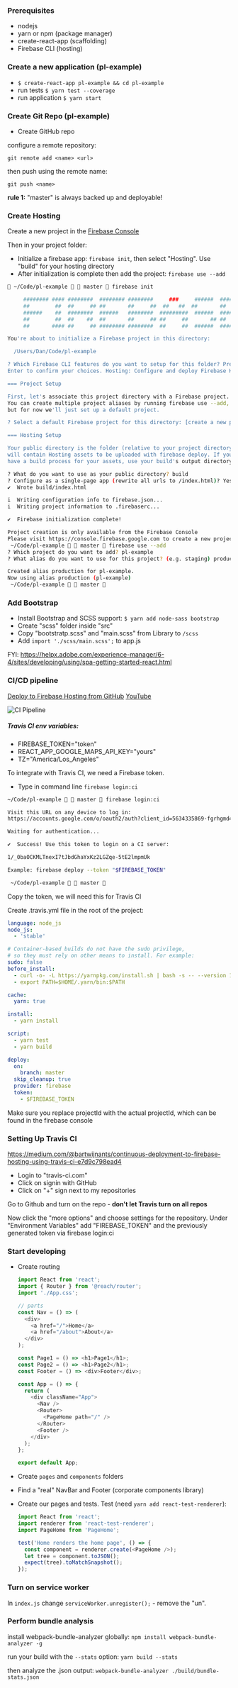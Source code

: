 ### Prerequisites

- nodejs
- yarn or npm (package manager)
- create-react-app (scaffolding)
- Firebase CLI (hosting)

### Create a new application (pl-example)

- `$ create-react-app pl-example && cd pl-example`
- run tests `$ yarn test --coverage`
- run application `$ yarn start`

### Create Git Repo (pl-example)

- Create GitHub repo

configure a remote repository:

`git remote add <name> <url>`

then push using the remote name:

`git push <name>`

**rule 1:** "master" is always backed up and deployable!

### Create Hosting

Create a new project in the [Firebase Console](https://console.firebase.google.com)

Then in your project folder:

- Initialize a firebase app: `firebase init`, then select "Hosting". Use "build" for your hosting directory
- After initialization is complete then add the project: `firebase use --add`

```sh
 ~/Code/pl-example   master  firebase init

     ######## #### ########  ######## ########     ###     ######  ########
     ##        ##  ##     ## ##       ##     ##  ##   ##  ##       ##
     ######    ##  ########  ######   ########  #########  ######  ######
     ##        ##  ##    ##  ##       ##     ## ##     ##       ## ##
     ##       #### ##     ## ######## ########  ##     ##  ######  ########

You're about to initialize a Firebase project in this directory:

  /Users/Dan/Code/pl-example

? Which Firebase CLI features do you want to setup for this folder? Press Space to select features, then
Enter to confirm your choices. Hosting: Configure and deploy Firebase Hosting sites

=== Project Setup

First, let's associate this project directory with a Firebase project.
You can create multiple project aliases by running firebase use --add,
but for now we'll just set up a default project.

? Select a default Firebase project for this directory: [create a new project]

=== Hosting Setup

Your public directory is the folder (relative to your project directory) that
will contain Hosting assets to be uploaded with firebase deploy. If you
have a build process for your assets, use your build's output directory.

? What do you want to use as your public directory? build
? Configure as a single-page app (rewrite all urls to /index.html)? Yes
✔  Wrote build/index.html

i  Writing configuration info to firebase.json...
i  Writing project information to .firebaserc...

✔  Firebase initialization complete!

Project creation is only available from the Firebase Console
Please visit https://console.firebase.google.com to create a new project, then run firebase use --add
 ~/Code/pl-example   master  firebase use --add
? Which project do you want to add? pl-example
? What alias do you want to use for this project? (e.g. staging) production

Created alias production for pl-example.
Now using alias production (pl-example)
 ~/Code/pl-example   master 
```

### Add Bootstrap

- Install Bootstrap and SCSS support: `$ yarn add node-sass bootstrap`
- Create "scss" folder inside "src"
- Copy "bootstratp.scss" and "main.scss" from Library to `/scss`
- Add `import './scss/main.scss';` to app.js

FYI: https://helpx.adobe.com/experience-manager/6-4/sites/developing/using/spa-getting-started-react.html

### CI/CD pipeline

[Deploy to Firebase Hosting from GitHub](https://medium.com/@cpavnn/deploy-to-firebase-hosting-from-github-3772fed05e72)
[YouTube](https://www.youtube.com/watch?v=QLVzozWDYAs)

![CI Pipeline](./pipeline.png)

##### Travis CI env variables:

- FIREBASE_TOKEN="token"
- REACT_APP_GOOGLE_MAPS_API_KEY="yours"
- TZ="America/Los_Angeles"

To integrate with Travis CI, we need a Firebase token.

- Type in command line `firebase login:ci`

```sh
~/Code/pl-example   master  firebase login:ci

Visit this URL on any device to log in:
https://accounts.google.com/o/oauth2/auth?client_id=5634335869-fgrhgmd47bqnekij5i8b5pr03ho849e6.apps.googleusercontent.com&scope=email%20openid%20https%3A%2F%2Fwww.googleapis.com%2Fauth%2Fcloudplatformprojects.readonly%20https%3A%2F%2Fwww.googleapis.com%2Fauth%2Ffirebase%20https%3A%2F%2Fwww.googleapis.com%2Fauth%2Fcloud-platform&response_type=code&state=734277424&redirect_uri=http%3A%2F%2Flocalhost%3A9005

Waiting for authentication...

✔  Success! Use this token to login on a CI server:

1/_0baOCKMLTnexI7tJbdGhaYxKz2LGZqe-5tE2lmpmUk

Example: firebase deploy --token "$FIREBASE_TOKEN"

 ~/Code/pl-example   master 
```

Copy the token, we will need this for Travis CI

Create .travis.yml file in the root of the project:

```yml
language: node_js
node_js:
  - 'stable'

# Container-based builds do not have the sudo privilege,
# so they must rely on other means to install. For example:
sudo: false
before_install:
  - curl -o- -L https://yarnpkg.com/install.sh | bash -s -- --version 1.12.3
  - export PATH=$HOME/.yarn/bin:$PATH

cache:
  yarn: true

install:
  - yarn install

script:
  - yarn test
  - yarn build

deploy:
  on:
    branch: master
  skip_cleanup: true
  provider: firebase
  token:
    - $FIREBASE_TOKEN
```

Make sure you replace projectId with the actual projectId, which can be found in the firebase console

### Setting Up Travis CI

https://medium.com/@bartwijnants/continuous-deployment-to-firebase-hosting-using-travis-ci-e7d9c798ead4

- Login to "travis-ci.com"
- Click on signin with GitHub
- Click on "+" sign next to my repositories

Go to Github and turn on the repo - **don't let Travis turn on all repos**

Now click the "more options" and choose settings for the repository. Under "Environment Variables" add "FIREBASE_TOKEN" and the previously generated token via firebase login:ci

### Start developing

- Create routing

  ```js
  import React from 'react';
  import { Router } from '@reach/router';
  import './App.css';

  // parts
  const Nav = () => (
    <div>
      <a href="/">Home</a>
      <a href="/about">About</a>
    </div>
  );

  const Page1 = () => <h1>Page1</h1>;
  const Page2 = () => <h1>Page2</h1>;
  const Footer = () => <div>Footer</div>;

  const App = () => {
    return (
      <div className="App">
        <Nav />
        <Router>
          <PageHome path="/" />
        </Router>
        <Footer />
      </div>
    );
  };

  export default App;
  ```

- Create `pages` and `components` folders
- Find a "real" NavBar and Footer (corporate components library)
- Create our pages and tests. Test (need `yarn add react-test-renderer`):

  ```js
  import React from 'react';
  import renderer from 'react-test-renderer';
  import PageHome from 'PageHome';

  test('Home renders the home page', () => {
    const component = renderer.create(<PageHome />);
    let tree = component.toJSON();
    expect(tree).toMatchSnapshot();
  });
  ```

### Turn on service worker

In `index.js` change `serviceWorker.unregister();` - remove the "un".

### Perform bundle analysis

install webpack-bundle-analyzer globally: `npm install webpack-bundle-analyzer -g`

run your build with the `--stats` option: `yarn build --stats`

then analyze the .json output: `webpack-bundle-analyzer ./build/bundle-stats.json`
